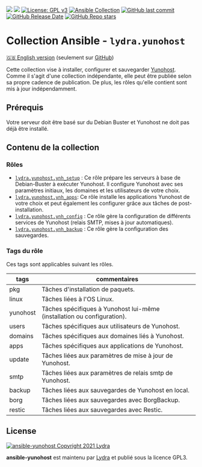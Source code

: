 [![](https://img.shields.io/liberapay/receives/cchaudier.svg?logo=liberapay)](https://liberapay.com/cchaudier/donate)
[![](https://lab.frogg.it/lydra/yunohost/ansible-yunohost/badges/main/pipeline.svg)](https://lab.frogg.it/lydra/yunohost/ansible-yunohost/-/pipelines)
[![License: GPL v3](https://img.shields.io/badge/License-GPL%20v3-blue.svg)](http://www.gnu.org/licenses/gpl-3.0)
[![Ansible Collection](https://img.shields.io/ansible/collection/1838)](https://galaxy.ansible.com/lydra/yunohost)
[![GitHub last commit](https://img.shields.io/github/last-commit/LydraFr/ansible-yunohost)](https://github.com/LydraFr/ansible-yunohost)
[![GitHub Release Date](https://img.shields.io/github/release-date/LydraFr/ansible-yunohost)](https://github.com/LydraFr/ansible-yunohost)
[![GitHub Repo stars](https://img.shields.io/github/stars/LydraFr/ansible-yunohost?style=social)](https://github.com/LydraFr/ansible-yunohost)

# Collection Ansible - `lydra.yunohost`

[🇬🇧 English version](README.md) (seulement sur [GitHub](https://github.com/LydraFr/ansible-yunohost/blob/main/README.md))

Cette collection vise à installer, configurer et sauvegarder [Yunohost](https://yunohost.org/#/).
Comme il s'agit d'une collection indépendante, elle peut être publiée selon sa propre cadence de publication. De plus, les rôles qu'elle contient sont mis à jour indépendamment.

## Prérequis

Votre serveur doit être basé sur du Debian Buster et Yunohost ne doit pas déjà être installé.

## Contenu de la collection

### Rôles

- [`lydra.yunohost.ynh_setup`](roles/ynh_setup/README-FR.md) : Ce rôle prépare les serveurs à base de Debian-Buster à exécuter Yunohost. Il configure Yunohost avec ses paramètres initiaux, les domaines et les utilisateurs de votre choix.
- [`lydra.yunohost.ynh_apps`](roles/ynh_apps/README-FR.md): Ce rôle installe les applications Yunohost de votre choix et peut également les configurer grâce aux tâches de post-installation.
- [`lydra.yunohost.ynh_config`](roles/ynh_config/README-FR.md) : Ce rôle gère la configuration de différents services de Yunohost (relais SMTP, mises à jour automatiques).
- [`lydra.yunohost.ynh_backup`](roles/ynh_backup/README-FR.md) : Ce rôle gère la configuration des sauvegardes.

### Tags du rôle

Ces tags sont applicables suivant les rôles.

|tags|commentaires|
|----|-------|
|pkg|Tâches d'installation de paquets.|
|linux|Tâches liées à l'OS Linux.|
|yunohost|Tâches spécifiques à Yunohost lui-même (installation ou configuration).|
|users|Tâches spécifiques aux utilisateurs de Yunohost.|
|domains|Tâches spécifiques aux domaines liés à Yunohost.|
|apps|Tâches spécifiques aux applications de Yunohost.|
|update|Tâches liées aux paramètres de mise à jour de Yunohost.|
|smtp|Tâches liées aux paramètres de relais smtp de Yunohost.|
|backup|Tâches liées aux sauvegardes de Yunohost en local.|
|borg|Tâches liées aux sauvegardes avec BorgBackup.|
|restic|Tâches liées aux sauvegardes avec Restic.|

## License

[![ansible-yunohost Copyright 2021 Lydra](https://www.gnu.org/graphics/gplv3-with-text-136x68.png)](https://choosealicense.com/licenses/gpl-3.0/)

**ansible-yunohost** est maintenu par [Lydra](https://lydra.fr/) et publié sous la licence GPL3.
